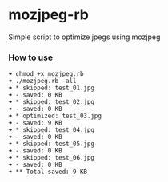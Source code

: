 # mozjpeg-rb
Simple script to optimize jpegs using mozjpeg

### How to use

```shell
➜ chmod +x mozjpeg.rb
➜ ./mozjpeg.rb -all
➜ * skipped: test_01.jpg
➜ - saved: 0 KB
➜ * skipped: test_02.jpg
➜ - saved: 0 KB
➜ * optimized: test_03.jpg
➜ - saved: 9 KB
➜ * skipped: test_04.jpg
➜ - saved: 0 KB
➜ * skipped: test_05.jpg
➜ - saved: 0 KB
➜ * skipped: test_06.jpg
➜ - saved: 0 KB
➜ ** Total saved: 9 KB
```
